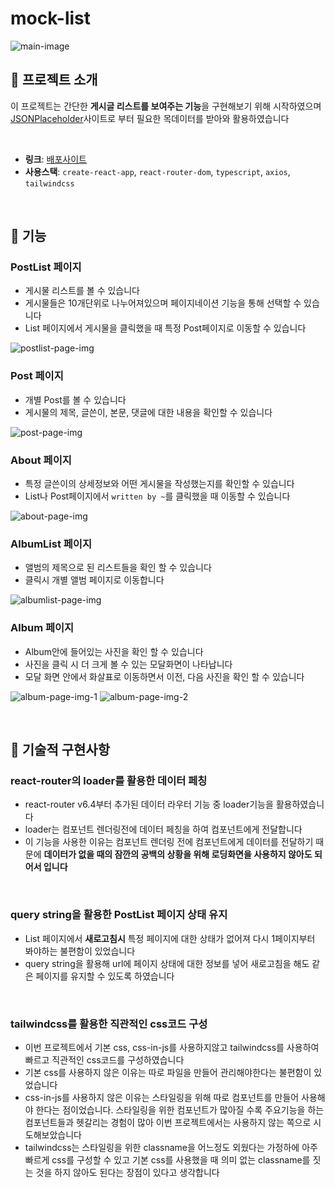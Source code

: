 # mock-list

![main-image](https://cdn.discordapp.com/attachments/1016940382061346880/1164126127103692860/screely-1697619684327.png?ex=654213f1&is=652f9ef1&hm=517da9a19401530c5e6a97bdd6f2f8e4f076d9aa82089b5c77c792d291539fed&)

## 🧤 프로젝트 소개

이 프로젝트는 간단한 **게시글 리스트를 보여주는 기능**을 구현해보기 위해 시작하였으며 [JSONPlaceholder](https://jsonplaceholder.typicode.com)사이트로 부터 필요한 목데이터를 받아와 활용하였습니다

<br/>

- **링크**: [배포사이트](https://loquacious-starlight-9d25bf.netlify.app)
- **사용스택**: `create-react-app`, `react-router-dom`, `typescript`, `axios`, `tailwindcss`

<br/>

## 🔎 기능

### PostList 페이지

- 게시물 리스트를 볼 수 있습니다
- 게시물들은 10개단위로 나누어져있으며 페이지네이션 기능을 통해 선택할 수 있습니다
- List 페이지에서 게시물을 클릭했을 때 특정 Post페이지로 이동할 수 있습니다

![postlist-page-img](https://cdn.discordapp.com/attachments/1016940382061346880/1164119441806725200/ezgif.com-gif-maker.gif?ex=65420db7&is=652f98b7&hm=1929d591d80d9d14d2f81b2376fafe7f6bd4dec1eb08c976e6655af2882c7a25&)

### Post 페이지

- 개별 Post를 볼 수 있습니다
- 게시물의 제목, 글쓴이, 본문, 댓글에 대한 내용을 확인할 수 있습니다

![post-page-img](https://cdn.discordapp.com/attachments/1016940382061346880/1164121494075478046/ezgif.com-video-to-gif.gif?ex=65420fa0&is=652f9aa0&hm=4bc02c633a08140a5e585494796559e45d0ffbc5a99fea1cb0d8d32776bf131f&)

### About 페이지

- 특정 글쓴이의 상세정보와 어떤 게시물을 작성했는지를 확인할 수 있습니다
- List나 Post페이지에서 `written by ~`를 클릭했을 때 이동할 수 있습니다

![about-page-img](https://cdn.discordapp.com/attachments/1016940382061346880/1164125197255852113/ezgif.com-gif-maker.gif?ex=65421313&is=652f9e13&hm=37f3e3fe2b5260dfa34a87b7fd6f03170d96296a58fe06e7da789e2ea6c22641&)

### AlbumList 페이지

- 앨범의 제목으로 된 리스트들을 확인 할 수 있습니다
- 클릭시 개별 앨범 페이지로 이동합니다

![albumlist-page-img](https://cdn.discordapp.com/attachments/1016940382061346880/1164122940430888980/ezgif.com-gif-maker_1.gif?ex=654210f9&is=652f9bf9&hm=ee00c6213d8b476249e4e105742c775b01d89c37e8162ffdacb1b0878429d93a&)

### Album 페이지

- Album안에 들어있는 사진을 확인 할 수 있습니다
- 사진을 클릭 시 더 크게 볼 수 있는 모달화면이 나타납니다
- 모달 화면 안에서 화살표로 이동하면서 이전, 다음 사진을 확인 할 수 있습니다

![album-page-img-1](https://cdn.discordapp.com/attachments/1016940382061346880/1164123438831644722/ezgif.com-gif-maker_2.gif?ex=65421170&is=652f9c70&hm=8c0cd106c690bd8e4fef5b8418d8be51702acb32564347769c29f98175e357ab&)
![album-page-img-2](https://cdn.discordapp.com/attachments/1016940382061346880/1164124413889876038/ezgif.com-gif-maker_3.gif?ex=65421258&is=652f9d58&hm=7f21f0a80fbe86573291231fefe436c0491cbaed5a17325d38dfaf8f8ec5f813&)

<br/>

## 🎯 기술적 구현사항

### react-router의 loader를 활용한 데이터 페칭

- react-router v6.4부터 추가된 데이터 라우터 기능 중 loader기능을 활용하였습니다
- loader는 컴포넌트 렌더링전에 데이터 페칭을 하여 컴포넌트에게 전달합니다
- 이 기능을 사용한 이유는 컴포넌트 렌더링 전에 컴포넌트에게 데이터를 전달하기 때문에 **데이터가 없을 때의 잠깐의 공백의 상황을 위해 로딩화면을 사용하지 않아도 되어서 입니다**

<br/>

### query string을 활용한 PostList 페이지 상태 유지

- List 페이지에서 **새로고침시** 특정 페이지에 대한 상태가 없어져 다시 1페이지부터 봐야하는 불편함이 있었습니다
- query string을 활용해 url에 페이지 상태에 대한 정보를 넣어 새로고침을 해도 같은 페이지를 유지할 수 있도록 하였습니다

<br/>

### tailwindcss를 활용한 직관적인 css코드 구성

- 이번 프로젝트에서 기본 css, css-in-js를 사용하지않고 tailwindcss를 사용하여 빠르고 직관적인 css코드를 구성하였습니다
- 기본 css를 사용하지 않은 이유는 따로 파일을 만들어 관리해야한다는 불편함이 있었습니다
- css-in-js를 사용하지 않은 이유는 스타일링을 위해 따로 컴포넌트를 만들어 사용해야 한다는 점이었습니다. 스타일링을 위한 컴포넌트가 많아질 수록 주요기능을 하는 컴포넌트들과 헷갈리는 경험이 많아 이번 프로젝트에서는 사용하지 않는 쪽으로 시도해보았습니다
- tailwindcss는 스타일링을 위한 classname을 어느정도 외웠다는 가정하에 아주 빠르게 css를 구성할 수 있고 기본 css를 사용했을 때 의미 없는 classname를 짓는 것을 하지 않아도 된다는 장점이 있다고 생각합니다
